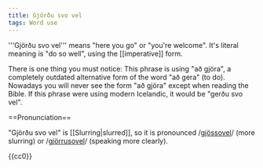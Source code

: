 ```yaml
---
title: Gjörðu svo vel
tags: Word use
---
```


<level a2/>

'''Gjörðu svo vel''' means "here you go" or "you're welcome". It's literal meaning is "do so well", using the [[imperative]] form.

There is one thing you must notice: This phrase is using "að gjöra", a completely outdated alternative form of the word "að gera" (to do). Nowadays you will never see the form "að gjöra" except when reading the Bible. If this phrase were using modern Icelandic, it would be "gerðu svo vel".

==Pronunciation==

"Gjörðu svo vel" is [[Slurring|slurred]], so it is pronounced /<u>gjössovel</u>/ (more slurring) or /<u>gjörrusovel</u>/ (speaking more clearly).

<noinclude>{{cc0}}</noinclude>